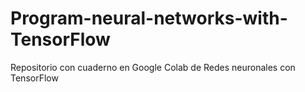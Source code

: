 # Program-neural-networks-with-TensorFlow
Repositorio con cuaderno en Google Colab de Redes neuronales con TensorFlow

